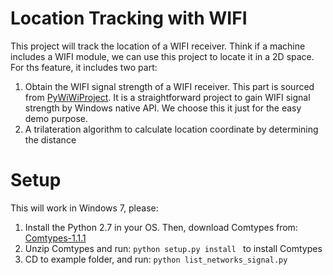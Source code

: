 Location Tracking with WIFI
=======

This project will track the location of a WIFI receiver. Think if a machine includes a WIFI module, we can use this project to locate it in a 2D space. For ths feature, it includes two part:

1. Obtain the WIFI signal strength of a WIFI receiver. This part is sourced from [PyWiWiProject](https://github.com/6e726d/PyWiWi). It is a straightforward project to gain WIFI signal strength by Windows native API. We choose this it just for the easy demo purpose. 
2. A trilateration algorithm to calculate location coordinate by determining the distance 

Setup
=======

This will work in Windows 7, please:

1. Install the Python 2.7 in your OS. Then, download Comtypes from: [Comtypes-1.1.1](https://pypi.python.org/packages/source/c/comtypes/comtypes-1.1.1.zip#md5=4591233e932bed92fc7a09084b240199)
2. Unzip Comtypes and run:  `python setup.py install ` to install Comtypes
3. CD to example folder, and run:  `python list_networks_signal.py `
